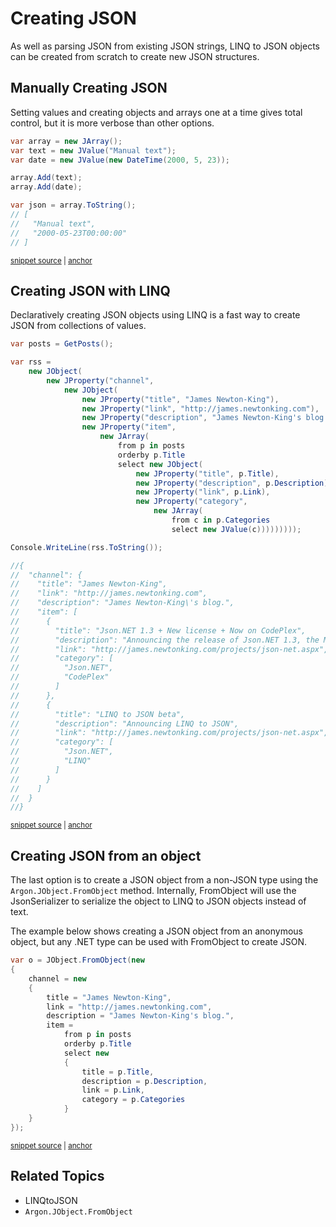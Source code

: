 # Creating JSON

As well as parsing JSON from existing JSON strings, LINQ to JSON objects can be created from scratch to create new JSON structures.


## Manually Creating JSON

Setting values and creating objects and arrays one at a time gives total control, but it is more verbose than other options.

<!-- snippet: LinqToJsonCreateNormal -->
<a id='snippet-linqtojsoncreatenormal'></a>
```cs
var array = new JArray();
var text = new JValue("Manual text");
var date = new JValue(new DateTime(2000, 5, 23));

array.Add(text);
array.Add(date);

var json = array.ToString();
// [
//   "Manual text",
//   "2000-05-23T00:00:00"
// ]
```
<sup><a href='/src/ArgonTests/Documentation/LinqToJsonTests.cs#L41-L56' title='Snippet source file'>snippet source</a> | <a href='#snippet-linqtojsoncreatenormal' title='Start of snippet'>anchor</a></sup>
<!-- endSnippet -->


## Creating JSON with LINQ

Declaratively creating JSON objects using LINQ is a fast way to create JSON from collections of values.

<!-- snippet: LinqToJsonCreateDeclaratively -->
<a id='snippet-linqtojsoncreatedeclaratively'></a>
```cs
var posts = GetPosts();

var rss =
    new JObject(
        new JProperty("channel",
            new JObject(
                new JProperty("title", "James Newton-King"),
                new JProperty("link", "http://james.newtonking.com"),
                new JProperty("description", "James Newton-King's blog."),
                new JProperty("item",
                    new JArray(
                        from p in posts
                        orderby p.Title
                        select new JObject(
                            new JProperty("title", p.Title),
                            new JProperty("description", p.Description),
                            new JProperty("link", p.Link),
                            new JProperty("category",
                                new JArray(
                                    from c in p.Categories
                                    select new JValue(c)))))))));

Console.WriteLine(rss.ToString());

//{
//  "channel": {
//    "title": "James Newton-King",
//    "link": "http://james.newtonking.com",
//    "description": "James Newton-King\'s blog.",
//    "item": [
//      {
//        "title": "Json.NET 1.3 + New license + Now on CodePlex",
//        "description": "Announcing the release of Json.NET 1.3, the MIT license and being available on CodePlex",
//        "link": "http://james.newtonking.com/projects/json-net.aspx",
//        "category": [
//          "Json.NET",
//          "CodePlex"
//        ]
//      },
//      {
//        "title": "LINQ to JSON beta",
//        "description": "Announcing LINQ to JSON",
//        "link": "http://james.newtonking.com/projects/json-net.aspx",
//        "category": [
//          "Json.NET",
//          "LINQ"
//        ]
//      }
//    ]
//  }
//}
```
<sup><a href='/src/ArgonTests/Documentation/LinqToJsonTests.cs#L73-L127' title='Snippet source file'>snippet source</a> | <a href='#snippet-linqtojsoncreatedeclaratively' title='Start of snippet'>anchor</a></sup>
<!-- endSnippet -->


## Creating JSON from an object

The last option is to create a JSON object from a non-JSON type using the `Argon.JObject.FromObject` method. Internally, FromObject will use the JsonSerializer to serialize the object to LINQ to JSON objects instead of text.

The example below shows creating a JSON object from an anonymous object, but any .NET type can be used with FromObject to create JSON.

<!-- snippet: LinqToJsonCreateFromObject -->
<a id='snippet-linqtojsoncreatefromobject'></a>
```cs
var o = JObject.FromObject(new
{
    channel = new
    {
        title = "James Newton-King",
        link = "http://james.newtonking.com",
        description = "James Newton-King's blog.",
        item =
            from p in posts
            orderby p.Title
            select new
            {
                title = p.Title,
                description = p.Description,
                link = p.Link,
                category = p.Categories
            }
    }
});
```
<sup><a href='/src/ArgonTests/Documentation/LinqToJsonTests.cs#L135-L157' title='Snippet source file'>snippet source</a> | <a href='#snippet-linqtojsoncreatefromobject' title='Start of snippet'>anchor</a></sup>
<!-- endSnippet -->


## Related Topics

 * LINQtoJSON
 * `Argon.JObject.FromObject`
